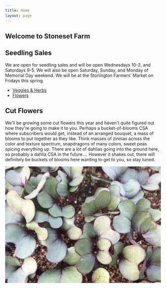 ```yaml
---
title: Home
layout: page
---
```

## Welcome to Stoneset Farm
## Seedling Sales
We are open for seedling sales and will be open Wednesdays 10-2, and Saturdays 9-5. We will also be open Saturday, Sunday, and Monday of Memorial Day weekend. We will be at the Stonington Farmers’ Market on Fridays this spring.

* [Veggies & Herbs](https://docs.google.com/document/u/2/d/1hokT20-DOiCzJk0jXILHkg_kjQ0xzQq65AMgC7nXAhg/edit?usp=sharing) 
* [Flowers](https://docs.google.com/document/d/1qyVGsNIbC7q8dt_8I8ReOKof1tUur22lPl_BfGyGqt0/edit)

## Cut Flowers
We'll be growing some cut flowers this year and haven't quite figured out how they're going to make it to you. Perhaps a bucket-of-blooms CSA where subscribers would get, instead of an arranged bouquet, a mass of blooms to put together as they like. Think masses of zinnias across the color and texture spectrum, snapdragons of many colors, sweet peas spicing everything up. There are a lot of dahlias going into the ground here, so probably a dahlia CSA in the future.... However it shakes out, there will definitely be buckets of blooms here wanting to get to you, so stay tuned. 

![seedling](/assets/images/brassica.jpg)
